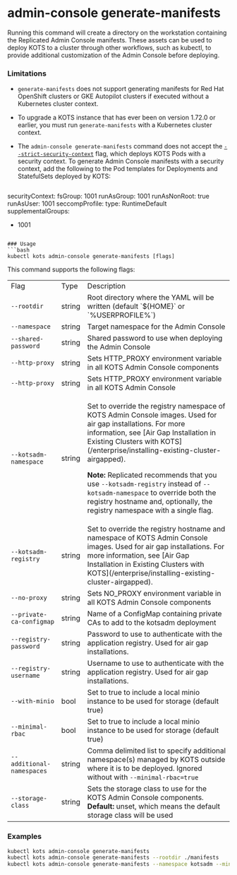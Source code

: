 # admin-console generate-manifests

Running this command will create a directory on the workstation containing the Replicated Admin Console manifests. These assets can be used to deploy KOTS to a cluster through other workflows, such as kubectl, to provide additional customization of the Admin Console before deploying.

### Limitations

* `generate-manifests` does not support generating manifests for Red Hat OpenShift clusters or GKE Autopilot clusters if executed without a Kubernetes cluster context.

* To upgrade a KOTS instance that has ever been on version 1.72.0 or earlier, you must run `generate-manifests` with a Kubernetes cluster context.

* The `admin-console generate-manifests` command does not accept the [`--strict-security-context`](/reference/kots-cli-install#usage) flag, which deploys KOTS Pods with a security context. To generate Admin Console manifests with a security context, add the following to the Pod templates for Deployments and StatefulSets deployed by KOTS:

    ```yaml
securityContext:
  fsGroup: 1001
  runAsGroup: 1001
  runAsNonRoot: true
  runAsUser: 1001
  seccompProfile:
    type: RuntimeDefault
  supplementalGroups:
  - 1001
```

### Usage
```bash
kubectl kots admin-console generate-manifests [flags]
```

This command supports the following flags:

<table>
    <tr>
        <td>Flag</td>
        <td>Type</td>
        <td>Description</td>
    </tr>
    <tr>
        <td><code>--rootdir</code></td>
        <td>string</td>
        <td>Root directory where the YAML will be written (default `${HOME}` or `%USERPROFILE%`)</td>
    </tr>
    <tr>
        <td><code>--namespace</code></td>
        <td>string</td>
        <td>Target namespace for the Admin Console</td>
    </tr>
    <tr>
        <td><code>--shared-password</code></td>
        <td>string</td>
        <td>Shared password to use when deploying the Admin Console</td>
    </tr>
    <tr>
        <td><code>--http-proxy</code></td>
        <td>string</td>
        <td>Sets HTTP_PROXY environment variable in all KOTS Admin Console components</td>
    </tr>
    <tr>
        <td><code>--http-proxy</code></td>
        <td>string</td>
        <td>Sets HTTP_PROXY environment variable in all KOTS Admin Console</td>
    </tr>
    <tr>
  <td><code>--kotsadm-namespace</code></td>
  <td>string</td>
  <td><p>Set to override the registry namespace of KOTS Admin Console images. Used for air gap installations. For more information, see [Air Gap Installation in Existing Clusters with KOTS](/enterprise/installing-existing-cluster-airgapped).</p><p><strong>Note:</strong> Replicated recommends that you use <code>--kotsadm-registry</code> instead of <code>--kotsadm-namespace</code> to override both the registry hostname and, optionally, the registry namespace with a single flag.</p></td>
</tr>
    <tr>
  <td><code>--kotsadm-registry</code></td>
  <td>string</td>
  <td>Set to override the registry hostname and namespace of KOTS Admin Console images. Used for air gap installations. For more information, see [Air Gap Installation in Existing Clusters with KOTS](/enterprise/installing-existing-cluster-airgapped).</td>
</tr>
    <tr>
        <td><code>--no-proxy</code></td>
        <td>string</td>
        <td>Sets NO_PROXY environment variable in all KOTS Admin Console components</td>
    </tr>
    <tr>
        <td><code>--private-ca-configmap</code></td>
        <td>string</td>
        <td>Name of a ConfigMap containing private CAs to add to the kotsadm deployment</td>
    </tr>
    <tr>
  <td><code>--registry-password</code></td>
  <td>string</td>
  <td>Password to use to authenticate with the application registry. Used for air gap installations.</td>
</tr>
    <tr>
  <td><code>--registry-username</code></td>
  <td>string</td>
  <td>Username to use to authenticate with the application registry. Used for air gap installations.</td>
</tr>
    <tr>
        <td><code>--with-minio</code></td>
        <td>bool</td>
        <td>Set to true to include a local minio instance to be used for storage (default true)</td>
    </tr>
    <tr>
        <td><code>--minimal-rbac</code></td>
        <td>bool</td>
        <td>Set to true to include a local minio instance to be used for storage (default true)</td>
    </tr>
    <tr>
        <td><code>--additional-namespaces</code></td>
        <td>string</td>
        <td>Comma delimited list to specify additional namespace(s) managed by KOTS outside where it is to be deployed. Ignored without with <code>--minimal-rbac=true</code></td>
    </tr>
    <tr>
        <td><code>--storage-class</code></td>
        <td>string</td>
        <td>Sets the storage class to use for the KOTS Admin Console components. <strong>Default:</strong> unset, which means the default storage class will be used</td>
    </tr>
</table>

### Examples
```bash
kubectl kots admin-console generate-manifests
kubectl kots admin-console generate-manifests --rootdir ./manifests
kubectl kots admin-console generate-manifests --namespace kotsadm --minimal-rbac=true --additional-namespaces="app1,app3"
```